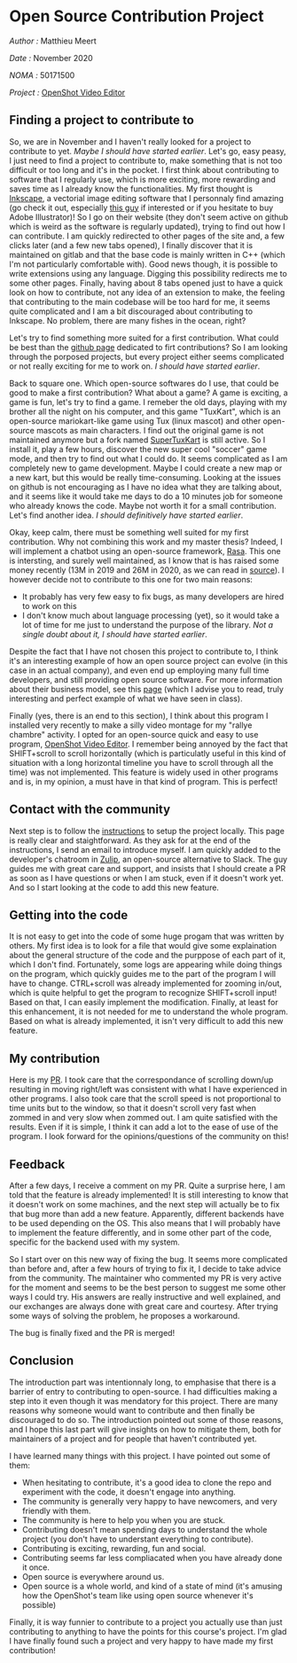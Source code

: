 # Open Source Contribution Project
*Author :* Matthieu Meert

*Date :* November 2020

*NOMA :* 50171500

*Project :* [OpenShot Video Editor](https://github.com/OpenShot/openshot-qt)

## Finding a project to contribute to

So, we are in November and I haven't really looked for a project to contribute to yet. *Maybe I should have started earlier*. Let's go, easy peasy, I just need to find a project to contribute to, make something that is not too difficult or too long and it's in the pocket. I first think about contributing to software that I regularly use, which is more exciting, more rewarding and saves time as I already know the functionalities. My first thought is [Inkscape](https://inkscape.org/), a vectorial image editing software that I personnaly find amazing (go check it out, especially [this guy]( https://www.youtube.com/channel/UCEQXp_fcqwPcqrzNtWJ1w9w) if interested or if you hesitate to buy Adobe Illustrator)! So I go on their website (they don't seem active on github which is weird as the software is regularly updated), trying to find out how I can contribute. I am quickly redirected to other pages of the site and, a few clicks later (and a few new tabs opened), I finally discover that it is maintained on gitlab and that the base code is mainly written in C++ (which I'm not particularly comfortable with). Good news though, it is possible to write extensions using any language. Digging this possibility redirects me to some other pages. Finally, having about 8 tabs opened just to have a quick look on how to contribute, not any idea of an extension to make, the feeling that contributing to the main codebase will be too hard for me, it seems quite complicated and I am a bit discouraged about contributing to Inkscape. No problem, there are many fishes in the ocean, right?

Let's try to find something more suited for a first contribution. What could be best than the [github page](https://firstcontributions.github.io/#project-list) dedicated to firt contributions? So I am looking through the porposed projects, but every project either seems complicated or not really exciting for me to work on. *I should have started earlier*.

Back to square one. Which open-source softwares do I use, that could be good to make a first contribution? What about a game? A game is exciting, a game is fun, let's try to find a game. I remeber the old days, playing with my brother all the night on his computer, and this game "TuxKart", which is an open-source mariokart-like game using Tux (linux mascot) and other open-source mascots as main characters. I find out the original game is not maintained anymore but a fork named [SuperTuxKart](https://supertuxkart.net/Main_Page) is still active. So I install it, play a few hours, discover the new super cool "soccer" game mode, and then try to find out what I could do. It seems complicated as I am completely new to game development. Maybe I could create a new map or a new kart, but this would be really time-consuming. Looking at the issues on github is not encouraging as I have no idea what they are talking about, and it seems like it would take me days to do a 10 minutes job for someone who already knows the code. Maybe not worth it for a small contribution. Let's find another idea. *I should definitively have started earlier*.

Okay, keep calm, there must be something well suited for my first contribution. Why not combining this work and my master thesis? Indeed, I will implement a chatbot using an open-source framework, [Rasa](https://rasa.com/). This one is intersting, and surely well maintained, as I know that is has raised some money recently (13M in 2019 and 26M in 2020, as we can read in [source](https://voicebot.ai/2020/06/23/open-source-conversational-ai-startup-rasa-raises-26m-in-funding-round-led-by-andreessen-horowitz/)). I however decide not to contribute to this one for two main reasons: 
* It probably has very few easy to fix bugs, as many developers are hired to work on this
* I don't know much about language processing (yet), so it would take a lot of time for me just to understand the purpose of the library. *Not a single doubt about it, I should have started earlier*.

Despite the fact that I have not chosen this project to contribute to, I think it's an interesting example of how an open source project can evolve (in this case in an actual company), and even end up employing many full time developers, and still providing open source software. For more information about their business model, see this [page](https://rasa.com/how-we-make-money/) (which I advise you to read, truly interesting and perfect example of what we have seen in class).

Finally (yes, there is an end to this section), I think about this program I installed very recently to make a silly video montage for my "rallye chambre" activity. I opted for an open-source quick and easy to use program, [OpenShot Video Editor](https://www.openshot.org/). I remember being annoyed by the fact that SHIFT+scroll to scroll horizontally (which is particulatly useful in this kind of situation with a long horizontal timeline you have to scroll through all the time) was not implemented. This feature is widely used in other programs and is, in my opinion, a must have in that kind of program. This is perfect!

## Contact with the community

Next step is to follow the [instructions](https://github.com/OpenShot/openshot-qt/wiki/Become-a-Developer) to setup the project locally. This page is really clear and staightforward. As they ask for at the end of the instructions, I send an email to introduce myself. I am quickly added to the developer's chatroom in [Zulip](https://zulip.com/), an open-source alternative to Slack. The guy guides me with great care and support, and insists that I should create a PR as soon as I have questions or when I am stuck, even if it doesn't work yet. And so I start looking at the code to add this new feature.

## Getting into the code

It is not easy to get into the code of some huge progam that was written by others. My first idea is to look for a file that would give some explaination about the general structure of the code and the purppose of each part of it, which I don't find. Fortunately, some logs are appearing while doing things on the program, which quickly guides me to the part of the program I will have to change. CTRL+scroll was already implemented for zooming in/out, which is quite helpful to get the program to recognize SHIFT+scroll input! Based on that, I can easily implement the modification. Finally, at least for this enhancement, it is not needed for me to understand the whole program. Based on what is already implemented, it isn't very difficult to add this new feature.

## My contribution

Here is my [PR](https://github.com/OpenShot/openshot-qt/pull/3857). I took care that the correspondance of scrolling down/up resulting in moving right/left was consistent with what I have experienced in other programs. I also took care that the scroll speed is not proportional to time units but to the window, so that it doesn't scroll very fast when zommed in and very slow when zommed out. I am quite satisfied with the results. Even if it is simple, I think it can add a lot to the ease of use of the program. I look forward for the opinions/questions of the community on this!

## Feedback

After a few days, I receive a comment on my PR. Quite a surprise here, I am told that the feature is already implemented! It is still interesting to know that it doesn't work on some machines, and the next step will actually be to fix that bug more than add a new feature. Apparently, different backends have to be used depending on the OS. This also means that I will probably have to implement the feature differently, and in some other part of the code, specific for the backend used with my system.

So I start over on this new way of fixing the bug. It seems more complicated than before and, after a few hours of trying to fix it, I decide to take advice from the community. The maintainer who commented my PR is very active for the moment and seems to be the best person to suggest me some other ways I could try. His answers are really instructive and well explained, and our exchanges are always done with great care and courtesy. After trying some ways of solving the problem, he proposes a workaround. 

The bug is finally fixed and the PR is merged!

## Conclusion

The introduction part was intentionnaly long, to emphasise that there is a barrier of entry to contributing to open-source. I had difficulties making a step into it even though it was mendatory for this project. There are many reasons why someone would want to contribute and then finally be discouraged to do so. The introduction pointed out some of those reasons, and I hope this last part will give insights on how to mitigate them, both for maintainers of a project and for people that haven't contributed yet. 

I have learned many things with this project. I have pointed out some of them:

- When hesitating to contribute, it's a good idea to clone the repo and experiment with the code, it doesn't engage into anything.
- The community is generally very happy to have newcomers, and very friendly with them.
- The community is here to help you when you are stuck.
- Contributing doesn't mean spending days to understand the whole project (you don't have to understant everything to contribute).
- Contributing is exciting, rewarding, fun and social.
- Contributing seems far less compliacated when you have already done it once.
- Open source is everywhere around us.
- Open source is a whole world, and kind of a state of mind (it's amusing how the OpenShot's team like using open source whenever it's possible)

Finally, it is way funnier to contribute to a project you actually use than just contributing to anything to have the points for this course's project. I'm glad I have finally found such a project and very happy to have made my first contribution!

